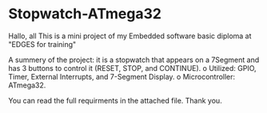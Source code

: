 # Stopwatch-ATmega32

Hallo, all
This is a mini project of my Embedded software basic diploma at "EDGES for training"

A summery of the project: it is a stopwatch that appears on a 7Segment and has 3 buttons to control it (RESET, STOP, and CONTINUE).
o	Utilized: GPIO, Timer, External Interrupts, and 7-Segment Display.
o	Microcontroller: ATmega32.

You can read the full requirments in the attached file.
Thank you.
